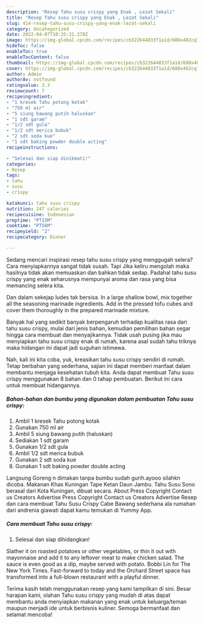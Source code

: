 ```yaml
---
description: "Resep Tahu susu crispy yang Enak , Lezat Sekali"
title: "Resep Tahu susu crispy yang Enak , Lezat Sekali"
slug: 414-resep-tahu-susu-crispy-yang-enak-lezat-sekali
category: Uncategorized
date: 2022-04-07T10:35:21.278Z
image: https://img-global.cpcdn.com/recipes/cb322644833f1a1d/680x482cq70/tahu-susu-crispy-foto-resep-utama.jpg
hideToc: false
enableToc: true
enableTocContent: false
thumbnail: https://img-global.cpcdn.com/recipes/cb322644833f1a1d/680x482cq70/tahu-susu-crispy-foto-resep-utama.jpg
cover: https://img-global.cpcdn.com/recipes/cb322644833f1a1d/680x482cq70/tahu-susu-crispy-foto-resep-utama.jpg
author: Admin
authorAv: notfound
ratingvalue: 3.3
reviewcount: 7
recipeingredient:
- "1 kresek Tahu potong kotak"
- "750 ml air"
- "5 siung bawang putih haluskan"
- "1 sdt garam"
- "1/2 sdt gula"
- "1/2 sdt merica bubuk"
- "2 sdt soda kue"
- "1 sdt baking powder double acting"
recipeinstructions:

- "Selesai dan siap dinikmati!"
categories:
- Resep
tags:
- tahu
- susu
- crispy

katakunci: tahu susu crispy 
nutrition: 247 calories
recipecuisine: Indonesian
preptime: "PT15M"
cooktime: "PT56M"
recipeyield: "2"
recipecategory: Dinner

---
```



Sedang mencari inspirasi resep tahu susu crispy yang menggugah selera? Cara menyiapkannya sangat tidak susah. Tapi Jika keliru mengolah maka hasilnya tidak akan memuaskan dan bahkan tidak sedap. Padahal tahu susu crispy yang enak seharusnya mempunyai aroma dan rasa yang bisa memancing selera kita.


Dan dalam sekejap ludes tak bersisa. In a large shallow bowl, mix together all the seasoning marinade ingredients. Add in the pressed tofu cubes and cover them thoroughly in the prepared marinade mixture.

Banyak hal yang sedikit banyak berpengaruh terhadap kualitas rasa dari tahu susu crispy, mulai dari jenis bahan, kemudian pemilihan bahan segar hingga cara membuat dan menyajikannya. Tidak usah pusing jika mau menyiapkan tahu susu crispy enak di rumah, karena asal sudah tahu triknya maka hidangan ini dapat jadi suguhan istimewa.


Nah, kali ini kita coba, yuk, kreasikan tahu susu crispy sendiri di rumah. Tetap berbahan yang sederhana, sajian ini dapat memberi manfaat dalam membantu menjaga kesehatan tubuh kita. Anda dapat membuat Tahu susu crispy menggunakan 8 bahan dan 0 tahap pembuatan. Berikut ini cara untuk membuat hidangannya.

<!--inarticleads1-->

##### Bahan-bahan dan bumbu yang digunakan dalam pembuatan Tahu susu crispy:

1. Ambil 1 kresek Tahu potong kotak
1. Gunakan 750 ml air
1. Ambil 5 siung bawang putih (haluskan)
1. Sediakan 1 sdt garam
1. Gunakan 1/2 sdt gula
1. Ambil 1/2 sdt merica bubuk
1. Gunakan 2 sdt soda kue
1. Gunakan 1 sdt baking powder double acting


Langsung Goreng n dimakan tanpa bumbu sudah gurih.ayooo silahkn dicoba. Makanan Khas Kuningan Tape Ketan Daun Jambu. Tahu Susu Sono berasal dari Kota Kuningan, dibuat secara. About Press Copyright Contact us Creators Advertise Press Copyright Contact us Creators Advertise Resep dan cara membuat Tahu Susu Crispy Cabe Bawang sederhana ala rumahan dari andrenia giawati dapat kamu temukan di Yummy App. 

<!--inarticleads2-->

##### Cara membuat Tahu susu crispy:


1. Selesai dan siap dihidangkan!

Slather it on roasted potatoes or other vegetables, or thin it out with mayonnaise and add it to any leftover meat to make chicken salad. The sauce is even good as a dip, maybe served with potato. Bobbi Lin for The New York Times. Fast-forward to today and the Orchard Street space has transformed into a full-blown restaurant with a playful dinner. 

Terima kasih telah menggunakan resep yang kami tampilkan di sini. Besar harapan kami, olahan Tahu susu crispy yang mudah di atas dapat membantu anda menyiapkan makanan yang enak untuk keluarga/teman maupun menjadi ide untuk berbisnis kuliner. Semoga bermanfaat dan selamat mencoba!
